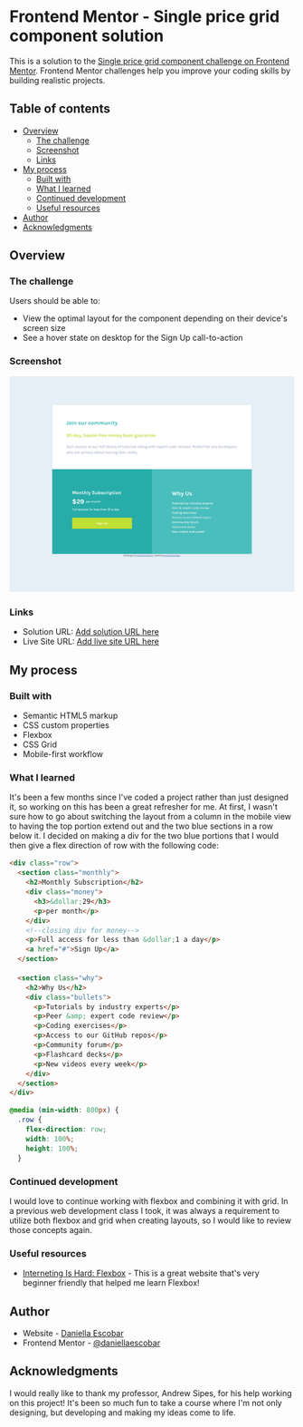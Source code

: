 # Frontend Mentor - Single price grid component solution

This is a solution to the [Single price grid component challenge on Frontend Mentor](https://www.frontendmentor.io/challenges/single-price-grid-component-5ce41129d0ff452fec5abbbc). Frontend Mentor challenges help you improve your coding skills by building realistic projects.

## Table of contents

- [Overview](#overview)
  - [The challenge](#the-challenge)
  - [Screenshot](#screenshot)
  - [Links](#links)
- [My process](#my-process)
  - [Built with](#built-with)
  - [What I learned](#what-i-learned)
  - [Continued development](#continued-development)
  - [Useful resources](#useful-resources)
- [Author](#author)
- [Acknowledgments](#acknowledgments)

## Overview

### The challenge

Users should be able to:

- View the optimal layout for the component depending on their device's screen size
- See a hover state on desktop for the Sign Up call-to-action

### Screenshot

![](./desktop-screenshot.png)

### Links

- Solution URL: [Add solution URL here](https://www.frontendmentor.io/challenges/single-price-grid-component-5ce41129d0ff452fec5abbbc)
- Live Site URL: [Add live site URL here](https://daniellaescobar.github.io/single-price-grid-component/)

## My process

### Built with

- Semantic HTML5 markup
- CSS custom properties
- Flexbox
- CSS Grid
- Mobile-first workflow

### What I learned

It's been a few months since I've coded a project rather than just designed it, so working on this has been a great refresher for me. At first, I wasn't sure how to go about switching the layout from a column in the mobile view to having the top portion extend out and the two blue sections in a row below it. I decided on making a div for the two blue portions that I would then give a flex direction of row with the following code:

```html
<div class="row">
  <section class="monthly">
    <h2>Monthly Subscription</h2>
    <div class="money">
      <h3>&dollar;29</h3>
      <p>per month</p>
    </div>
    <!--closing div for money-->
    <p>Full access for less than &dollar;1 a day</p>
    <a href="#">Sign Up</a>
  </section>

  <section class="why">
    <h2>Why Us</h2>
    <div class="bullets">
      <p>Tutorials by industry experts</p>
      <p>Peer &amp; expert code review</p>
      <p>Coding exercises</p>
      <p>Access to our GitHub repos</p>
      <p>Community forum</p>
      <p>Flashcard decks</p>
      <p>New videos every week</p>
    </div>
  </section>
</div>
```

```css
@media (min-width: 800px) {
  .row {
    flex-direction: row;
    width: 100%;
    height: 100%;
  }
```

### Continued development

I would love to continue working with flexbox and combining it with grid. In a previous web development class I took, it was always a requirement to utilize both flexbox and grid when creating layouts, so I would like to review those concepts again.

### Useful resources

- [Interneting Is Hard: Flexbox](https://internetingishard.netlify.app/html-and-css/flexbox/index.html) - This is a great website that's very beginner friendly that helped me learn Flexbox!

## Author

- Website - [Daniella Escobar](https://descobar0303.wixsite.com/my-site)
- Frontend Mentor - [@daniellaescobar](https://www.frontendmentor.io/profile/daniellaescobar)

## Acknowledgments

I would really like to thank my professor, Andrew Sipes, for his help working on this project! It's been so much fun to take a course where I'm not only designing, but developing and making my ideas come to life.
